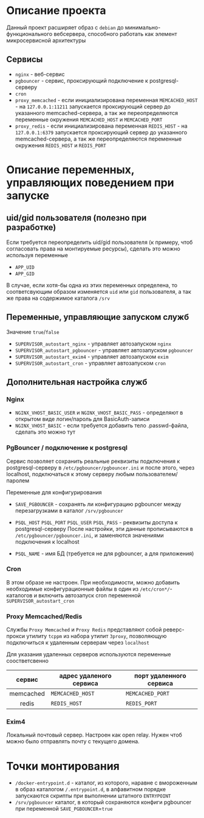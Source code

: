 # Описание проекта

Данный проект расширяет образ с `debian` до минимально-функционального вебсервера, способного работать как элемент микросервисной архитектуры


## Сервисы

- `nginx` - веб-сервис
- `pgbouncer` - сервис, проксирующий подключение к postgresql-серверу
- `cron`
- `proxy_memcached` - если инициализирована переменная `MEMCACHED_HOST` - на `127.0.0.1:11211` запускается проксирующий сервер до указанного memcached-сервера, а так же переопределяются переменные окружения `MEMCACHED_HOST` и `MEMCACHED_PORT`
- `proxy_redis` - если инициализирована переменная `REDIS_HOST` - на `127.0.0.1:6379` запускается проксирующий сервер до указанного memcached-сервера, а так же переопределяются переменные окружения `REDIS_HOST` и `REDIS_PORT`


# Описание переменных, управляющих поведением при запуске

## uid/gid пользователя (полезно при разработке)

Если требуется переопределить uid/gid пользователя (к примеру, чтоб согласовать права на монтируемые ресурсы), сделать это можно используя переменные
- `APP_UID`
- `APP_GID`

В случае, если хотя-бы одна из этих переменных определена, то соответсвующим образом изменяется `uid` или `gid` пользователя, а так же права на содержимое каталога `/srv`


## Переменные, управляющие запуском служб

Значение `true`/`false`

- `SUPERVISOR_autostart_nginx` - управляет автозапуском `nginx`
- `SUPERVISOR_autostart_pgbouncer` - управляет автозапуском `pgbouncer`
- `SUPERVISOR_autostart_exim4` - управляет автозапуском `exim`
- `SUPERVISOR_autostart_cron` - управляет автозапуском `cron`

## Дополнительная настройка служб

### Nginx

- `NGINX_VHOST_BASIC_USER` и `NGINX_VHOST_BASIC_PASS` - определяют в открытом виде логин/пароль для BasicAuth-записи
- `NGINX_VHOST_BASIC` - если требуется добавить тело .passwd-файла, сделать это можно тут


### PgBouncer / подключение к postgresql

Сервис позволяет сохранить реальные реквизиты подключения к postgresql-серверу в `/etc/pgbouncer/pgbouncer.ini` и после этого, через localhost, подключаться к этому серверу любым пользователем/паролем

Переменные для конфигурирования

- `SAVE_PGBOUNCER` - сохранять ли конфигурацию pgbouncer между перезагрузками в каталог `/srv/pgbouncer`
- `PSQL_HOST` `PSQL_PORT` `PSQL_USER` `PSQL_PASS` - реквизиты доступа к postgresql-серверу
  После настройки, эти данные прописываются в `/etc/pgbouncer/pgbouncer.ini`, и заменяются значениями подключения к localhost

- `PSQL_NAME` - имя БД (требуется не для pgbouncer, а для приложения)


### Cron

В этом образе не настроен. При необходимости, можно добавить необходимые конфигурационные файлы в один из `/etc/cron*/`-каталогов и включить автозапуск cron переменной `SUPERVISOR_autostart_cron`


### Proxy Memcached/Redis

Службы `Proxy Memcached` и `Proxy Redis` представляют собой реверс-прокси утилиту `tcppm` из набора утилит `3proxy`, позволяющую подключиться к удаленным серверам через `localhost`

Для указания удаленных серверов используются переменные cоостветсвенно

|сервис   |адрес удаленого сервиса | порт удаленного сервиса|
|:-------:|------------------------|------------------------|
|memcached| `MEMCACHED_HOST`       | `MEMCACHED_PORT` |
|redis    | `REDIS_HOST`           | `REDIS_PORT` |


### Exim4

Локальный почтовый сервер.
Настроен как open relay.
Нужен чтоб можно было отправлять почту с текущего домена.

# Точки монтирования

- `/docker-entrypoint.d` - каталог, из которого, наравне c вмороженным в образ каталогом `/.entrypoint.d`, в алфавитном порядке запускаются скрипты при выполнении штатного `ENTRYPOINT`
- `/srv/pgbouncer` каталог, в который сохраняются конфиги pgbouncer при переменной `SAVE_PGBOUNCER`=`true`
